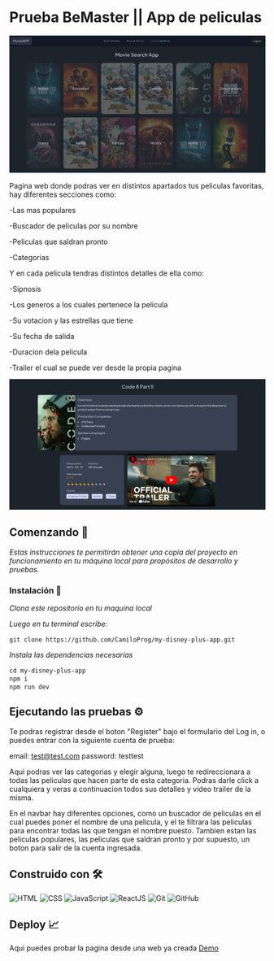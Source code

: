 # Prueba BeMaster || App de peliculas

![alt text](image.png)

Pagina web donde podras ver en distintos apartados tus peliculas favoritas, hay diferentes secciones como: 

-Las mas populares

-Buscador de peliculas por su nombre	

-Peliculas que saldran pronto 

-Categorias	

Y en cada pelicula tendras distintos detalles de ella como:

-Sipnosis

-Los generos a los cuales pertenece la pelicula

-Su votacion y las estrellas que tiene

-Su fecha de salida

-Duracion dela pelicula

-Trailer el cual se puede ver desde la propia pagina


![alt text](image-1.png)

## Comenzando 🚀
_Estas instrucciones te permitirán obtener una copia del proyecto en funcionamiento en tu máquina local para propósitos de desarrollo y pruebas._

### Instalación 🔧

_Clona este repositorio en tu maquina local_

_Luego en tu terminal escribe:_

```
git clone https://github.com/CamiloProg/my-disney-plus-app.git
```
_Instala las dependencias necesarias_

```
cd my-disney-plus-app
npm i
npm run dev
```
## Ejecutando las pruebas ⚙️

Te podras registrar desde el boton "Register" bajo el formulario del Log in, o puedes entrar con la siguiente cuenta de prueba:

email: test@test.com
password: testtest

Aqui podras ver las categorias y elegir alguna, luego te redireccionara a todas las peliculas que hacen parte de esta categoria. Podras darle click a cualquiera y veras a continuacion todos sus detalles y video trailer de la misma.

En el navbar hay diferentes opciones, como un buscador de peliculas en el cual puedes poner el nombre de una pelicula, y el te filtrara las peliculas para encontrar todas las que tengan el nombre puesto. Tambien estan las peliculas populares, las peliculas que saldran pronto y por supuesto, un boton para salir de la cuenta ingresada.



## Construido con 🛠️
 ![HTML](https://img.shields.io/badge/HTML5-E34F26?style=for-the-badge&logo=html5&logoColor=white) ![CSS](https://img.shields.io/badge/CSS3-1572B6?style=for-the-badge&logo=css3&logoColor=white)  ![JavaScript](https://img.shields.io/badge/JavaScript-323330?style=for-the-badge&logo=javascript&logoColor=F7DF1E)   ![ReactJS](https://img.shields.io/badge/React-20232A?style=for-the-badge&logo=react&logoColor=61DAFB)
 ![Git](https://img.shields.io/badge/GIT-E44C30?style=for-the-badge&logo=git&logoColor=white)   ![GitHub](https://img.shields.io/badge/GitHub-100000?style=for-the-badge&logo=github&logoColor=white) 


 ## Deploy 📈 
Aqui puedes probar la pagina desde una web ya creada
[Demo](https://camiloprog-pruebaswetro.netlify.app/)
